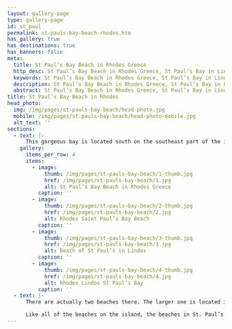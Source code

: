 ```yaml
---
layout: gallery-page
type: gallery-page
id: st_paul
permalink: st-pauls-bay-beach-rhodes.htm
has_gallery: true
has_destinations: true
has_banners: false
meta:
  title: St Paul’s Bay Beach in Rhodes Greece
  http_desc: St Paul’s Bay Beach in Rhodes Greece, St Paul’s Bay in Lindos
  keywords: St Paul’s Bay Beach in Rhodes Greece, St Paul’s Bay in Lindos
  description: St Paul’s Bay Beach in Rhodes Greece, St Paul’s Bay in Lindos
  abstract: St Paul’s Bay Beach in Rhodes Greece, St Paul’s Bay in Lindos
title: St Paul’s Bay Beach in Rhodes
head_photo:
  img: /img/pages/st-pauls-bay-beach/head-photo.jpg
  mobile: /img/pages/st-pauls-bay-beach/head-photo-mobile.jpg
  alt_text: ''
sections:
  - text: |-
      This gorgeous bay is located south on the southeast part of the island in Lindos and it is called St. Paul’s Bay because people claim that the saint landed there in 51 AD to preach Christianity to the Lindians. There is a small church there as well which is often used for weddings especially for couples who want to get married with the Acropolis of Lindos and the ocean as the backdrop.
    gallery:
      items_per_row: 4
      items:
        - image:
            thumb: /img/pages/st-pauls-bay-beach/1-thumb.jpg
            href: /img/pages/st-pauls-bay-beach/1.jpg
            alt: St Paul’s Bay Beach in Rhodes Greece
          caption: ''
        - image:
            thumb: /img/pages/st-pauls-bay-beach/2-thumb.jpg
            href: /img/pages/st-pauls-bay-beach/2.jpg
            alt: Rhodes Saint Paul’s Bay Beach
          caption: ''
        - image:
            thumb: /img/pages/st-pauls-bay-beach/3-thumb.jpg
            href: /img/pages/st-pauls-bay-beach/3.jpg
            alt: Beach of St Paul’s in Lindos
          caption: ''
        - image:
            thumb: /img/pages/st-pauls-bay-beach/4-thumb.jpg
            href: /img/pages/st-pauls-bay-beach/4.jpg
            alt: Rhodes Lindos St Paul’s Bay
          caption: ''
  - text: |-
      There are actually two beaches there. The larger one is located in the southern end, is the largest and is manmade and the smaller one is located at the north side and formed naturally. That is why the former has fine golden sand and the latter has a mix of pebbles and rocks.

      Like all of the beaches on the island, the beaches in St. Paul’s Bay also offer sun lounges, umbrellas and restaurants that visitors can avail. The difference is that these ones get relatively few visitors and no water sporting equipment. However, you can go snorkeling in the crystal-clear waters.
---
```

